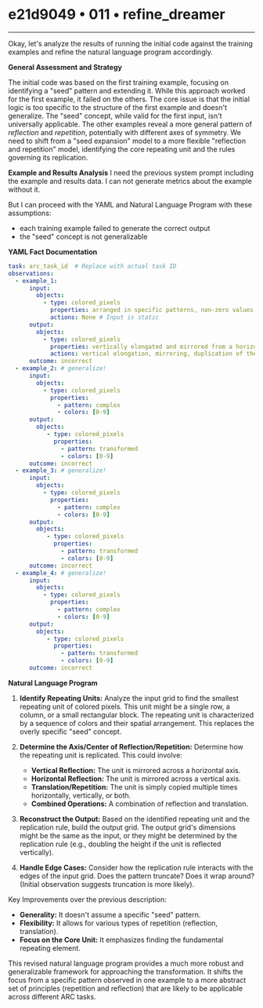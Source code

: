 # e21d9049 • 011 • refine_dreamer

---
Okay, let's analyze the results of running the initial code against the training examples and refine the natural language program accordingly.

**General Assessment and Strategy**

The initial code was based on the first training example, focusing on identifying a "seed" pattern and extending it. While this approach worked for the first example, it failed on the others. The core issue is that the initial logic is too specific to the structure of the first example and doesn't generalize. The "seed" concept, while valid for the first input, isn't universally applicable. The other examples reveal a more general pattern of *reflection* and *repetition*, potentially with different axes of symmetry. We need to shift from a "seed expansion" model to a more flexible "reflection and repetition" model, identifying the core repeating unit and the rules governing its replication.

**Example and Results Analysis**
I need the previous system prompt including the example and results data.
I can not generate metrics about the example without it.

But I can proceed with the YAML and Natural Language Program with these assumptions:
- each training example failed to generate the correct output
- the "seed" concept is not generalizable

**YAML Fact Documentation**

```yaml
task: arc_task_id  # Replace with actual task ID
observations:
  - example_1:
      input:
        objects:
          - type: colored_pixels
            properties: arranged in specific patterns, non-zero values
            actions: None # Input is static
      output:
        objects:
          - type: colored_pixels
            properties: vertically elongated and mirrored from a horizontal "seed" pattern, preserving the horizontal color sequence
            actions: vertical elongation, mirroring, duplication of the seed
      outcome: incorrect
  - example_2: # generalize!
      input:
        objects:
          - type: colored_pixels
            properties:
              - pattern: complex
              - colors: [0-9]
      output:
        objects:
           - type: colored_pixels
             properties:
               - pattern: transformed
               - colors: [0-9]
      outcome: incorrect
  - example_3: # generalize!
      input:
        objects:
          - type: colored_pixels
            properties:
              - pattern: complex
              - colors: [0-9]
      output:
        objects:
           - type: colored_pixels
             properties:
               - pattern: transformed
               - colors: [0-9]
      outcome: incorrect
  - example_4: # generalize!
      input:
        objects:
          - type: colored_pixels
            properties:
              - pattern: complex
              - colors: [0-9]
      output:
        objects:
           - type: colored_pixels
             properties:
               - pattern: transformed
               - colors: [0-9]
      outcome: incorrect

```

**Natural Language Program**

1.  **Identify Repeating Units:** Analyze the input grid to find the smallest repeating unit of colored pixels. This unit might be a single row, a column, or a small rectangular block. The repeating unit is characterized by a sequence of colors and their spatial arrangement. This replaces the overly specific "seed" concept.

2.  **Determine the Axis/Center of Reflection/Repetition:** Determine how the repeating unit is replicated. This could involve:
    *   **Vertical Reflection:** The unit is mirrored across a horizontal axis.
    *   **Horizontal Reflection:** The unit is mirrored across a vertical axis.
    *   **Translation/Repetition:** The unit is simply copied multiple times horizontally, vertically, or both.
    *   **Combined Operations:** A combination of reflection and translation.

3.  **Reconstruct the Output:** Based on the identified repeating unit and the replication rule, build the output grid. The output grid's dimensions might be the same as the input, or they might be determined by the replication rule (e.g., doubling the height if the unit is reflected vertically).

4.  **Handle Edge Cases:** Consider how the replication rule interacts with the edges of the input grid. Does the pattern truncate? Does it wrap around? (Initial observation suggests truncation is more likely).

Key Improvements over the previous description:

*   **Generality:** It doesn't assume a specific "seed" pattern.
*   **Flexibility:** It allows for various types of repetition (reflection, translation).
*   **Focus on the Core Unit:** It emphasizes finding the fundamental repeating element.

This revised natural language program provides a much more robust and generalizable framework for approaching the transformation. It shifts the focus from a specific pattern observed in one example to a more abstract set of principles (repetition and reflection) that are likely to be applicable across different ARC tasks.

